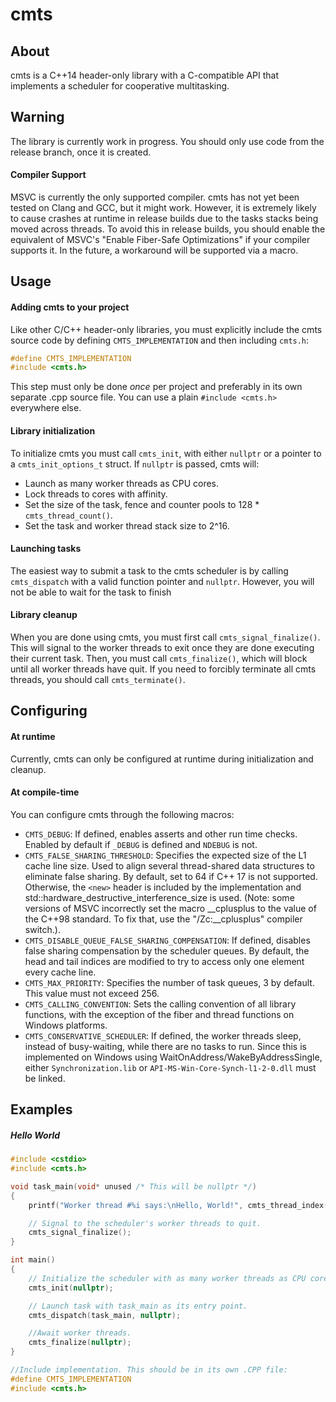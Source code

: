 # cmts
## About
cmts is a C++14 header-only library with a C-compatible API that implements a scheduler for cooperative multitasking.
## Warning
The library is currently work in progress. You should only use code from the release branch, once it is created.
#### Compiler Support
MSVC is currently the only supported compiler. cmts has not yet been tested on Clang and GCC, but it might work. However, it is extremely likely to cause crashes at runtime in release builds due to the tasks stacks being moved across threads.
To avoid this in release builds, you should enable the equivalent of MSVC's "Enable Fiber-Safe Optimizations" if your compiler supports it. In the future, a workaround will be supported via a macro.
## Usage
#### Adding cmts to your project
Like other C/C++ header-only libraries, you must explicitly include the cmts source code by defining `CMTS_IMPLEMENTATION` and then including `cmts.h`:
```cpp
#define CMTS_IMPLEMENTATION
#include <cmts.h>
```
This step must only be done *once* per project and preferably in its own separate .cpp source file. You can use a plain `#include <cmts.h>` everywhere else.
#### Library initialization
To initialize cmts you must call `cmts_init`, with either `nullptr` or a pointer to a `cmts_init_options_t` struct. If `nullptr` is passed, cmts will:
- Launch as many worker threads as CPU cores.
- Lock threads to cores with affinity.
- Set the size of the task, fence and counter pools to 128 * `cmts_thread_count()`.
- Set the task and worker thread stack size to 2^16.
#### Launching tasks
The easiest way to submit a task to the cmts scheduler is by calling `cmts_dispatch` with a valid function pointer and `nullptr`.
However, you will not be able to wait for the task to finish
#### Library cleanup
When you are done using cmts, you must first call `cmts_signal_finalize()`.
This will signal to the worker threads to exit once they are done executing their current task. Then, you must call `cmts_finalize()`, which will block until all worker threads have quit.
If you need to forcibly terminate all cmts threads, you should call `cmts_terminate()`.
## Configuring
#### At runtime
Currently, cmts can only be configured at runtime during initialization and cleanup.
#### At compile-time
You can configure cmts through the following macros:
- `CMTS_DEBUG`: If defined, enables asserts and other run time checks. Enabled by default if `_DEBUG` is defined and `NDEBUG` is not.
- `CMTS_FALSE_SHARING_THRESHOLD`: Specifies the expected size of the L1 cache line size. Used to align several thread-shared data structures to eliminate false sharing. By default, set to 64 if C++ 17 is not supported. Otherwise, the `<new>` header is included by the implementation and std::hardware_destructive_interference_size is used. (Note: some versions of MSVC incorrectly set the macro __cplusplus to the value of the C++98 standard. To fix that, use the "/Zc:__cplusplus" compiler switch.).
- `CMTS_DISABLE_QUEUE_FALSE_SHARING_COMPENSATION`: If defined, disables false sharing compensation by the scheduler queues. By default, the head and tail indices are modified to try to access only one element every cache line.
- `CMTS_MAX_PRIORITY`: Specifies the number of task queues, 3 by default. This value must not exceed 256.
- `CMTS_CALLING_CONVENTION`: Sets the calling convention of all library functions, with the exception of the fiber and thread functions on Windows platforms.
- `CMTS_CONSERVATIVE_SCHEDULER`: If defined, the worker threads sleep, instead of busy-waiting, while there are no tasks to run. Since this is implemented on Windows using WaitOnAddress/WakeByAddressSingle, either `Synchronization.lib` or `API-MS-Win-Core-Synch-l1-2-0.dll` must be linked.
## Examples
##### Hello World
```cpp
#include <cstdio>
#include <cmts.h>

void task_main(void* unused /* This will be nullptr */)
{
    printf("Worker thread #%i says:\nHello, World!", cmts_thread_index());

    // Signal to the scheduler's worker threads to quit.
    cmts_signal_finalize();
}

int main()
{
    // Initialize the scheduler with as many worker threads as CPU cores, and lock them with affinity.
    cmts_init(nullptr);

    // Launch task with task_main as its entry point.
    cmts_dispatch(task_main, nullptr);

    //Await worker threads.
    cmts_finalize(nullptr);
}

//Include implementation. This should be in its own .CPP file:
#define CMTS_IMPLEMENTATION
#include <cmts.h>
```
